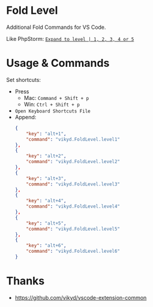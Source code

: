 # Fold Level

Additional Fold Commands for VS Code.

Like PhpStorm: [`Expand to level | 1, 2, 3, 4 or 5`](https://www.jetbrains.com/help/idea/code-folding.html#folding_menu)


# Usage & Commands

Set shortcuts:

* Press 
  * Mac: `Command + Shift + p`
  * Win: `Ctrl + Shift + p`
* `Open Keyboard Shortcuts File`
* Append:
  ```json
  {
      "key": "alt+1",
      "command": "vikyd.FoldLevel.level1"
  },
  {
      "key": "alt+2",
      "command": "vikyd.FoldLevel.level2"
  },
  {
      "key": "alt+3",
      "command": "vikyd.FoldLevel.level3"
  },
  {
      "key": "alt+4",
      "command": "vikyd.FoldLevel.level4"
  },
  {
      "key": "alt+5",
      "command": "vikyd.FoldLevel.level5"
  },
  {
      "key": "alt+6",
      "command": "vikyd.FoldLevel.level6"
  }
  ```

# Thanks
- https://github.com/vikyd/vscode-extension-common